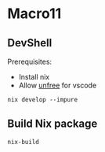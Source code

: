 # Macro11

## DevShell

Prerequisites:

- Install nix
- Allow [unfree](https://nixos.wiki/wiki/Unfree_Software) for vscode

```
nix develop --impure
```

## Build Nix package

```
nix-build
```
